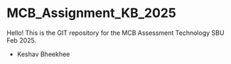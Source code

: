 # MCB_Assignment_KB_2025
 
Hello!
This is the GIT repository for the MCB Assessment Technology SBU Feb 2025.

- Keshav Bheekhee

